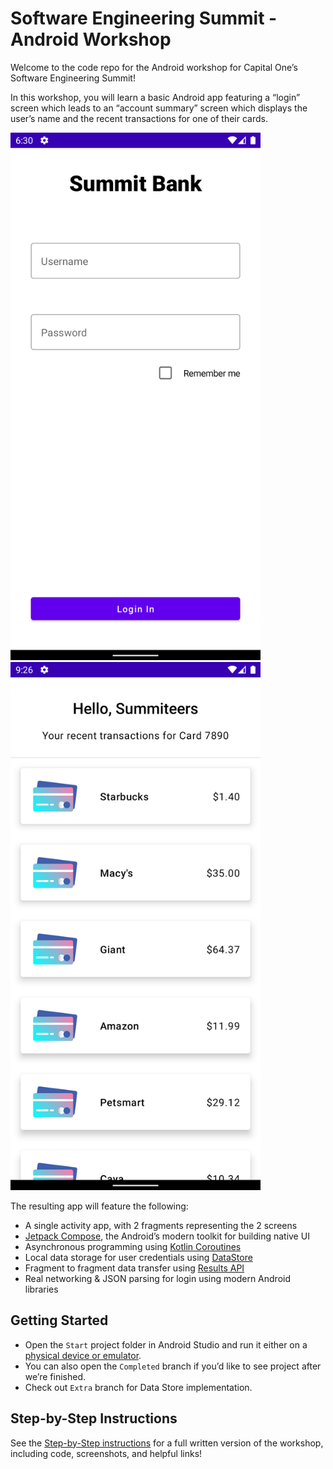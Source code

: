 # Software Engineering Summit - Android Workshop
Welcome to the code repo for the Android workshop for Capital One’s Software Engineering Summit!

In this workshop, you will learn a basic Android app featuring a “login” screen which leads to an “account summary” screen which displays the user’s name and the recent transactions for one of their cards.

<img src="instructions/images/login_screen.png" width="400"> <img src="instructions/images/summary_screen.png" width="400">

The resulting app will feature the following:
* A single activity app, with 2 fragments representing the 2 screens
* [Jetpack Compose](https://developer.android.com/jetpack/compose), the Android’s modern toolkit for building native UI
* Asynchronous programming using [Kotlin Coroutines﻿](https://www.youtube.com/watch?v=ZTDXo0-SKuU)
* Local data storage for user credentials using [DataStore](https://developer.android.com/topic/libraries/architecture/datastore)
* Fragment to fragment data transfer using [Results API](https://developer.android.com/guide/fragments/communicate#fragment-result)
* Real networking & JSON parsing for login using modern Android libraries

## Getting Started
- Open the `Start` project folder in Android Studio and run it either on a [physical device or emulator](https://developer.android.com/training/basics/firstapp/running-app).
- You can also open the  `Completed`  branch if you’d like to see project after we’re finished.
- Check out `Extra` branch for Data Store implementation.

## Step-by-Step Instructions
See the [Step-by-Step instructions](instructions/step-by-step/README.md) for a full written version of the workshop, including code, screenshots, and helpful links!
